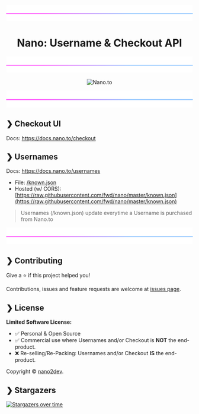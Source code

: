 ![line](https://github.com/fwd/n2/raw/master/.github/line.png)

<h1 align="center">Nano: Username & Checkout API</h1>

![line](https://github.com/fwd/n2/raw/master/.github/line.png)

<p align="center">
  <img src="https://github.com/fwd/nano/raw/master/dist/images/cover2.png" alt="Nano.to" />
</p>

![line](https://github.com/fwd/n2/raw/master/.github/line.png)

## ❯ Checkout UI

Docs: https://docs.nano.to/checkout

## ❯ Usernames 

Docs: https://docs.nano.to/usernames

- File: [/known.json](https://github.com/fwd/nano/blob/master/known.json)
- Hosted (w/ CORS): [https://raw.githubusercontent.com/fwd/nano/master/known.json](https://raw.githubusercontent.com/fwd/nano/master/known.json)

> Usernames (/known.json) update everytime a Username is purchased from Nano.to

![line](https://github.com/fwd/n2/raw/master/.github/line.png)

## ❯ Contributing

Give a ⭐️ if this project helped you!

Contributions, issues and feature requests are welcome at [issues page](https://github.com/fwd/nano/issues).

## ❯ License

**Limited Software License:**

- ✅ Personal & Open Source
- ✅ Commercial use where Usernames and/or Checkout is **NOT** the end-product.
- ❌ Re-selling/Re-Packing: Usernames and/or Checkout **IS** the end-product.

Copyright © [nano2dev](https://twitter.com/nano2dev).

## ❯ Stargazers

[![Stargazers over time](https://starchart.cc/fwd/n2.svg)](https://github.com/fwd/n2)

